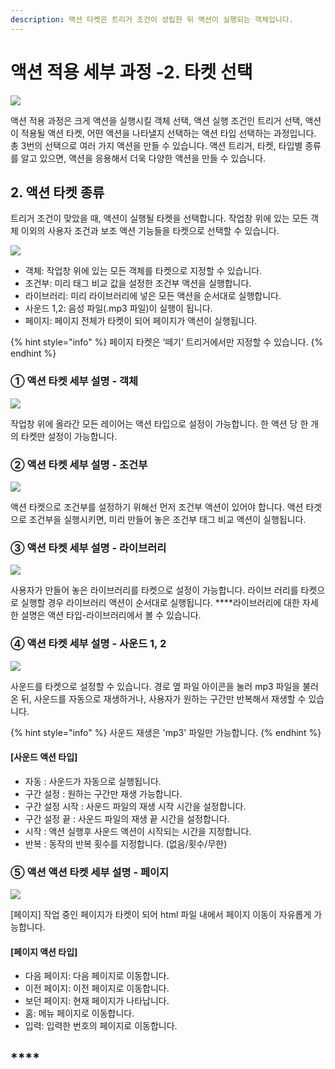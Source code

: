 ```yaml
---
description: 액션 타켓은 트리거 조건이 성립한 뒤 액션이 실행되는 객체입니다.
---
```


# 액션 적용 세부 과정 -2. 타켓 선택

![](https://blobscdn.gitbook.com/v0/b/gitbook-28427.appspot.com/o/assets%2F-LstKT5CJ2oikjE8938t%2F-LsuM02rkzoC-oJd21do%2F-LsuM5haJwHSVyG3f0AG%2F%EC%A3%BC%EC%84%9D%202019-11-05%20155356.png?alt=media&token=06260aaa-d328-4a88-8d80-f67ac7f4bbc0)

액션 적용 과정은 크게 액션을 실행시킬 객체 선택, 액션 실행 조건인 트리거 선택, 액션이 적용될 액션 타켓, 어떤 액션을 나타낼지 선택하는 액션 타입 선택하는 과정입니다. 총 3번의 선택으로 여러 가지 액션을 만들 수 있습니다. 액션 트리거, 타켓, 타입별 종류를 알고 있으면, 액션을 응용해서 더욱 다양한 액션을 만들 수 있습니다.

## 2. 액션 타켓 종류

트리거 조건이 맞았을 때, 액션이 실행될 타켓을 선택합니다. 작업창 위에 있는 모든 객체 이외의 사용자 조건과 보조 액션 기능들을 타켓으로 선택할 수 있습니다.

![](../.gitbook/assets/undefined%20%2825%29.png)

* 객체: 작업창 위에 있는 모든 객체를 타켓으로 지정할 수 있습니다.
* 조건부: 미리 태그 비교 값을 설정한 조건부 액션을 실행합니다. 
* 라이브러리: 미리 라이브러리에 넣은 모든 액션을 순서대로 실행합니다. 
* 사운드 1,2: 음성 파일\(.mp3 파일\)이 실행이 됩니다. 
*  페이지: 페이지 전체가 타켓이 되어 페이지가 액션이 실행됩니다. 

{% hint style="info" %}
페이지 타켓은 ‘떼기’ 트리거에서만 지정할 수 있습니다.
{% endhint %}

### **①** 액션 타켓 세부 설명 - 객체

![](../.gitbook/assets/1-2%20%287%29.png)

작업창 위에 올라간 모든 레이어는 액션 타입으로 설정이 가능합니다. 한 액션 당 한 개의 타켓만 설정이 가능합니다. 

### ②  액션 타켓 세부 설명 - 조건부

![](../.gitbook/assets/untitled-3.png)

액션 타켓으로 조건부를 설정하기 위해선 먼저 조건부 액션이 있어야 합니다. 액션 타겟으로 조건부을 실행시키면, 미리 만들어 놓은 조건부 태그 비교 액션이 실행됩니다. 

### ③ 액션 타켓 세부 설명 - 라이브러리 

![](../.gitbook/assets/1-5.png)

사용자가 만들어 놓은 라이브러리를 타켓으로 설정이 가능합니다. 라이브 러리를 타켓으로 실행할 경우 라이브러리 액션이 순서대로 실행됩니다. ****라이브러리에 대한 자세한 설명은 액션 타입-라이브러리에서 볼 수 있습니다.

### ④ 액션 타켓 세부 설명 - 사운드 1, 2

![](../.gitbook/assets/1-6%20%281%29.png)

사운드를 타켓으로 설정할 수 있습니다. 경로 옆 파일 아이콘을 눌러 mp3 파일을 불러온 뒤, 사운드를 자동으로 재생하거나, 사용자가 원하는 구간만 반복해서 재생할 수 있습니다. 

{% hint style="info" %}
사운드 재생은 'mp3' 파일만 가능합니다.
{% endhint %}

#### \[사운드 액션 타입\]

* 자동 : 사운드가 자동으로 실행됩니다. 
* 구간 설정 : 원하는 구간만 재생 가능합니다. 
* 구간 설정 시작 : 사운드 파일의 재생 시작 시간을 설정합니다.
* 구간 설정 끝 : 사운드 파일의 재생 끝 시간을 설정합니다. 
* 시작 : 액션 실행후 사운드 액션이 시작되는 시간을 지정합니다. 
* 반복 : 동작의 반복 횟수를 지정합니다. \(없음/횟수/무한\)

### ⑤ 액션 액션 타켓 세부 설명 - 페이지

![](../.gitbook/assets/1-7%20%282%29.png)

 \[페이지\] 작업 중인 페이지가 타켓이 되어 html 파일 내에서 페이지 이동이 자유롭게 가능합니다. 

#### \[페이지 액션 타입\]

* 다음 페이지: 다음 페이지로 이동합니다. 
* 이전 페이지: 이전 페이지로 이동합니다. 
* 보던 페이지: 현재 페이지가 나타납니다. 
* 홈: 메뉴 페이지로 이동합니다. 
* 입력: 입력한 번호의 페이지로 이동합니다.

## \*\*\*\*


